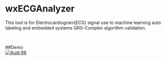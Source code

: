 # wxECGAnalyzer
This tool is for Electrocardiogram(ECG) signal use to machine learning auto labeling and embedded systems QRS-Complex algorithm validation.

</br>


##Demo
</br>
[![Audi R8](http://img.youtube.com/vi/GpHpex1oun4/0.jpg)](https://youtu.be/GpHpex1oun4)
</br>

